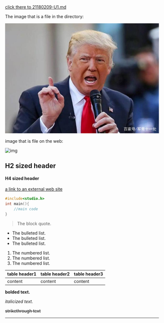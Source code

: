 [click there to 21180209-U1.md](21180209-U1.md)

The image that is a file in the directory:

![pic](./pic.jpeg)

image that is file on the web:

![img](https://pics2.baidu.com/feed/71cf3bc79f3df8dc42e4dc6943604983451028e2.jpeg?token=8f43ec1d1263643d9753873d4d4f38fb&s=FC8A629140235AA400B94956030050F3)



## H2 sized header

#### H4 sized header



[a link to an external web site](https://www.baidu.com/)



```c++
#include<studio.h>
int main(){
    //main code
}
```



> The block quote.



- The bulleted list.
- The bulleted list.
- The bulleted list.



1. The numbered list.
2. The numbered list.
3. The numbered list.



| table header1 | table header2 | table header3 |
| ------------- | ------------- | ------------- |
| content       | content       | content       |



**bolded text.**

*italicized text.*

~~strikethrough text~~



***

